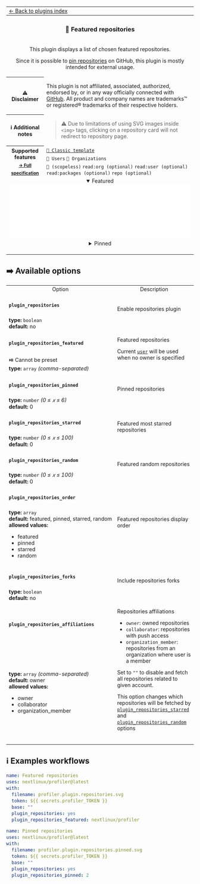 <!--header-->
<table>
  <tr><td colspan="2"><a href="/README.md#-plugins">← Back to plugins index</a></td></tr>
  <tr><th colspan="2"><h3>📓 Featured repositories</h3></th></tr>
  <tr><td colspan="2" align="center"><p>This plugin displays a list of chosen featured repositories.</p>
<p>Since it is possible to <a href="https://docs.github.com/en/account-and-profile/setting-up-and-managing-your-github-profile/customizing-your-profile/pinning-items-to-your-profile">pin repositories</a> on GitHub, this plugin is mostly intended for external usage.</p>
</td></tr>
  <tr><th>⚠️ Disclaimer</th><td><p>This plugin is not affiliated, associated, authorized, endorsed by, or in any way officially connected with <a href="https://github.com">GitHub</a>.
All product and company names are trademarks™ or registered® trademarks of their respective holders.</p>
</td></tr>
  <tr><th>ℹ Additional notes</th><td><blockquote>
<p>⚠️ Due to limitations of using SVG images inside <code>&lt;img&gt;</code> tags, clicking on a repository card will not redirect to repository page.</p>
</blockquote>
</td></tr>
  <tr>
    <th rowspan="3">Supported features<br><sub><a href="metadata.yml">→ Full specification</a></sub></th>
    <td><a href="/source/templates/classic/README.md"><code>📗 Classic template</code></a></td>
  </tr>
  <tr>
    <td><code>👤 Users</code> <code>👥 Organizations</code></td>
  </tr>
  <tr>
    <td><code>🔑 (scopeless)</code> <code>read:org (optional)</code> <code>read:user (optional)</code> <code>read:packages (optional)</code> <code>repo (optional)</code></td>
  </tr>
  <tr>
    <td colspan="2" align="center">
      <details open><summary>Featured</summary><img src="https://github.com/nextlinux/profiler/blob/examples/profiler.plugin.repositories.svg" alt=""></img></details>
      <details><summary>Pinned</summary><img src="https://github.com/nextlinux/profiler/blob/examples/profiler.plugin.repositories.pinned.svg" alt=""></img></details>
      <img width="900" height="1" alt="">
    </td>
  </tr>
</table>
<!--/header-->

## ➡️ Available options

<!--options-->
<table>
  <tr>
    <td align="center" nowrap="nowrap">Option</i></td><td align="center" nowrap="nowrap">Description</td>
  </tr>
  <tr>
    <td nowrap="nowrap"><h4><code>plugin_repositories</code></h4></td>
    <td rowspan="2"><p>Enable repositories plugin</p>
<img width="900" height="1" alt=""></td>
  </tr>
  <tr>
    <td nowrap="nowrap"><b>type:</b> <code>boolean</code>
<br>
<b>default:</b> no<br></td>
  </tr>
  <tr>
    <td nowrap="nowrap"><h4><code>plugin_repositories_featured</code></h4></td>
    <td rowspan="2"><p>Featured repositories</p>
<p>Current <a href="/source/plugins/core/README.md#user"><code>user</code></a> will be used when no owner is specified</p>
<img width="900" height="1" alt=""></td>
  </tr>
  <tr>
    <td nowrap="nowrap">⏯️ Cannot be preset<br>
<b>type:</b> <code>array</code>
<i>(comma-separated)</i>
<br></td>
  </tr>
  <tr>
    <td nowrap="nowrap"><h4><code>plugin_repositories_pinned</code></h4></td>
    <td rowspan="2"><p>Pinned repositories</p>
<img width="900" height="1" alt=""></td>
  </tr>
  <tr>
    <td nowrap="nowrap"><b>type:</b> <code>number</code>
<i>(0 ≤
𝑥
≤ 6)</i>
<br>
<b>default:</b> 0<br></td>
  </tr>
  <tr>
    <td nowrap="nowrap"><h4><code>plugin_repositories_starred</code></h4></td>
    <td rowspan="2"><p>Featured most starred repositories</p>
<img width="900" height="1" alt=""></td>
  </tr>
  <tr>
    <td nowrap="nowrap"><b>type:</b> <code>number</code>
<i>(0 ≤
𝑥
≤ 100)</i>
<br>
<b>default:</b> 0<br></td>
  </tr>
  <tr>
    <td nowrap="nowrap"><h4><code>plugin_repositories_random</code></h4></td>
    <td rowspan="2"><p>Featured random repositories</p>
<img width="900" height="1" alt=""></td>
  </tr>
  <tr>
    <td nowrap="nowrap"><b>type:</b> <code>number</code>
<i>(0 ≤
𝑥
≤ 100)</i>
<br>
<b>default:</b> 0<br></td>
  </tr>
  <tr>
    <td nowrap="nowrap"><h4><code>plugin_repositories_order</code></h4></td>
    <td rowspan="2"><p>Featured repositories display order</p>
<img width="900" height="1" alt=""></td>
  </tr>
  <tr>
    <td nowrap="nowrap"><b>type:</b> <code>array</code>
<br>
<b>default:</b> featured, pinned, starred, random<br>
<b>allowed values:</b><ul><li>featured</li><li>pinned</li><li>starred</li><li>random</li></ul></td>
  </tr>
  <tr>
    <td nowrap="nowrap"><h4><code>plugin_repositories_forks</code></h4></td>
    <td rowspan="2"><p>Include repositories forks</p>
<img width="900" height="1" alt=""></td>
  </tr>
  <tr>
    <td nowrap="nowrap"><b>type:</b> <code>boolean</code>
<br>
<b>default:</b> no<br></td>
  </tr>
  <tr>
    <td nowrap="nowrap"><h4><code>plugin_repositories_affiliations</code></h4></td>
    <td rowspan="2"><p>Repositories affiliations</p>
<ul>
<li><code>owner</code>: owned repositories</li>
<li><code>collaborator</code>: repositories with push access</li>
<li><code>organization_member</code>: repositories from an organization where user is a member</li>
</ul>
<p>Set to <code>&quot;&quot;</code> to disable and fetch all repositories related to given account.</p>
<p>This option changes which repositories will be fetched by <a href="/source/plugins/projects/README.md#plugin_repositories_starred"><code>plugin_repositories_starred</code></a> and <a href="/source/plugins/projects/README.md#plugin_repositories_random"><code>plugin_repositories_random</code></a> options</p>
<img width="900" height="1" alt=""></td>
  </tr>
  <tr>
    <td nowrap="nowrap"><b>type:</b> <code>array</code>
<i>(comma-separated)</i>
<br>
<b>default:</b> owner<br>
<b>allowed values:</b><ul><li>owner</li><li>collaborator</li><li>organization_member</li></ul></td>
  </tr>
</table>
<!--/options-->

## ℹ️ Examples workflows

<!--examples-->
```yaml
name: Featured repositories
uses: nextlinux/profiler@latest
with:
  filename: profiler.plugin.repositories.svg
  token: ${{ secrets.profiler_TOKEN }}
  base: ""
  plugin_repositories: yes
  plugin_repositories_featured: nextlinux/profiler

```
```yaml
name: Pinned repositories
uses: nextlinux/profiler@latest
with:
  filename: profiler.plugin.repositories.pinned.svg
  token: ${{ secrets.profiler_TOKEN }}
  base: ""
  plugin_repositories: yes
  plugin_repositories_pinned: 2

```
<!--/examples-->
